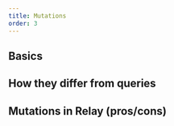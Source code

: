 ```yaml
---
title: Mutations
order: 3
---
```


## Basics
## How they differ from queries
## Mutations in Relay (pros/cons)
